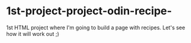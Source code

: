 # 1st-project-project-odin-recipe-
1st HTML project where I'm going to build a page with recipes.
Let's see how it will work out ;)
